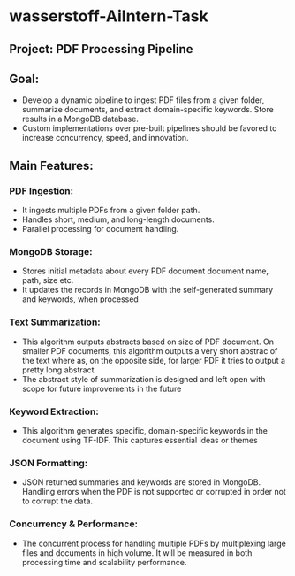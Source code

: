 # wasserstoff-AiIntern-Task

## Project: PDF Processing Pipeline
## Goal:
* Develop a dynamic pipeline to ingest PDF files from a given folder, summarize documents, and extract domain-specific keywords. Store results in a MongoDB database.
* Custom implementations over pre-built pipelines should be favored to increase concurrency, speed, and innovation.
## Main Features:
### PDF Ingestion:
* It ingests multiple PDFs from a given folder path.
* Handles short, medium, and long-length documents.
* Parallel processing for document handling.
### MongoDB Storage:
* Stores initial metadata about every PDF document document name, path, size etc.
* It updates the records in MongoDB with the self-generated summary and keywords, when processed

### Text Summarization:
* This algorithm outputs abstracts based on size of PDF document. On smaller PDF documents, this algorithm outputs a very short abstrac of the text where as, on the opposite side, for larger PDF it tries to output a pretty long abstract
* The abstract style of summarization is designed and left open with scope for future improvements in the future

### Keyword Extraction:
* This algorithm generates specific, domain-specific keywords in the document using TF-IDF. This captures essential ideas or themes

### JSON Formatting:
* JSON returned summaries and keywords are stored in MongoDB. Handling errors when the PDF is not supported or corrupted in order not to corrupt the data.

### Concurrency & Performance:
* The concurrent process for handling multiple PDFs by multiplexing large files and documents in high volume. It will be measured in both processing time and scalability performance.
